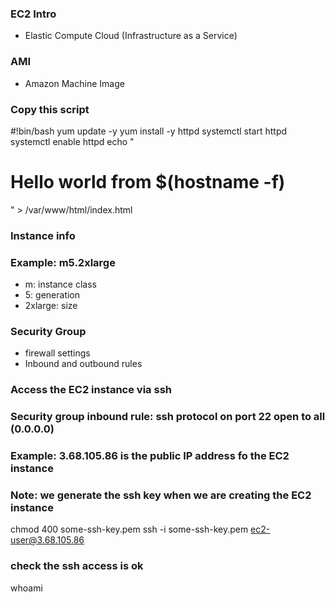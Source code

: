 ### EC2 Intro
- Elastic Compute Cloud (Infrastructure as a Service)

### AMI
- Amazon Machine Image

### Copy this script

#!bin/bash
yum update -y
yum install -y httpd
systemctl start httpd
systemctl enable httpd
echo "<h1>Hello world from $(hostname -f)</h1>" > /var/www/html/index.html

### Instance info
### Example: m5.2xlarge
- m: instance class
- 5: generation
- 2xlarge: size 

### Security Group
- firewall settings
- Inbound and outbound rules


### Access the EC2 instance via ssh
### Security group inbound rule: ssh protocol on port 22 open to all (0.0.0.0)
### Example: 3.68.105.86 is the public IP address fo the EC2 instance
### Note: we generate the ssh key when we are creating the EC2 instance
chmod 400 some-ssh-key.pem
ssh -i some-ssh-key.pem ec2-user@3.68.105.86

### check the ssh access is ok
whoami














